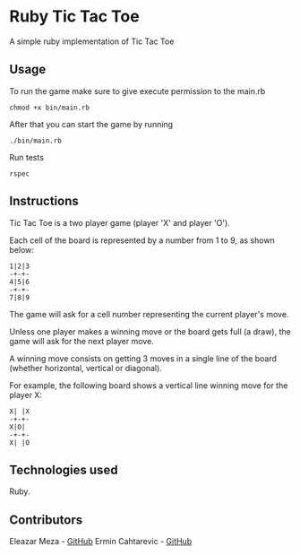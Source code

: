 # Ruby Tic Tac Toe
A simple ruby implementation of Tic Tac Toe

## Usage
To run the game make sure to give execute permission to the main.rb

    chmod +x bin/main.rb

After that you can start the game by running

    ./bin/main.rb
    
Run tests 

    rspec

## Instructions

Tic Tac Toe is a two player game (player 'X' and player 'O').

Each cell of the board is represented by a number from 1 to 9, as shown below:

    1|2|3
    -+-+-
    4|5|6
    -+-+-
    7|8|9

The game will ask for a cell number representing the current player's move.

Unless one player makes a winning move or the board gets full (a draw), the game will ask for the next player move.

A winning move consists on getting 3 moves in a single line of the board (whether horizontal, vertical or diagonal).

For example, the following board shows a vertical line winning move for the player X:

    X| |X
    -+-+-
    X|O|
    -+-+-
    X| |O


## Technologies used

Ruby.

## Contributors

Eleazar Meza - [GitHub](https://github.com/elshaka)
Ermin Cahtarevic - [GitHub](https://github.com/ermin-cahtarevic)

